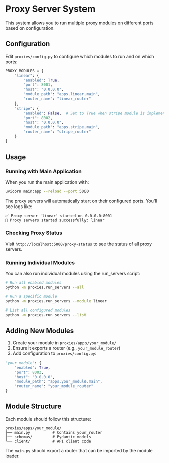# Proxy Server System

This system allows you to run multiple proxy modules on different ports based on configuration.

## Configuration

Edit `proxies/config.py` to configure which modules to run and on which ports:

```python
PROXY_MODULES = {
    "linear": {
        "enabled": True,
        "port": 8001,
        "host": "0.0.0.0",
        "module_path": "apps.linear.main",
        "router_name": "linear_router"
    },
    "stripe": {
        "enabled": False,  # Set to True when stripe module is implemented
        "port": 8002,
        "host": "0.0.0.0",
        "module_path": "apps.stripe.main",
        "router_name": "stripe_router"
    }
}
```

## Usage

### Running with Main Application

When you run the main application with:
```bash
uvicorn main:app --reload --port 5000
```

The proxy servers will automatically start on their configured ports. You'll see logs like:
```
✅ Proxy server 'linear' started on 0.0.0.0:8001
🚀 Proxy servers started successfully: linear
```

### Checking Proxy Status

Visit `http://localhost:5000/proxy-status` to see the status of all proxy servers.

### Running Individual Modules

You can also run individual modules using the run_servers script:

```bash
# Run all enabled modules
python -m proxies.run_servers --all

# Run a specific module
python -m proxies.run_servers --module linear

# List all configured modules
python -m proxies.run_servers --list
```

## Adding New Modules

1. Create your module in `proxies/apps/your_module/`
2. Ensure it exports a router (e.g., `your_module_router`)
3. Add configuration to `proxies/config.py`:

```python
"your_module": {
    "enabled": True,
    "port": 8003,
    "host": "0.0.0.0",
    "module_path": "apps.your_module.main",
    "router_name": "your_module_router"
}
```

## Module Structure

Each module should follow this structure:
```
proxies/apps/your_module/
├── main.py          # Contains your_router
├── schemas/         # Pydantic models
└── client/          # API client code
```

The `main.py` should export a router that can be imported by the module loader. 